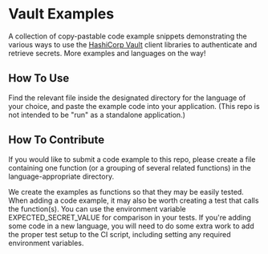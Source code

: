 # Vault Examples

A collection of copy-pastable code example snippets demonstrating the various ways to use the [HashiCorp Vault](https://github.com/hashicorp/vault) client libraries to authenticate and retrieve secrets. More examples and languages on the way!

## How To Use 

Find the relevant file inside the designated directory for the language of your choice, and paste the example code into your application. (This repo is not intended to be "run" as a standalone application.)

## How To Contribute

If you would like to submit a code example to this repo, please create a file containing one function (or a grouping of several related functions) in the language-appropriate directory.

We create the examples as functions so that they may be easily tested. When adding a code example, it may also be worth creating a test that calls the function(s). You can use the environment variable EXPECTED_SECRET_VALUE for comparison in your tests. If you're adding some code in a new language, you will need to do some extra work to add the proper test setup to the CI script, including setting any required environment variables.
